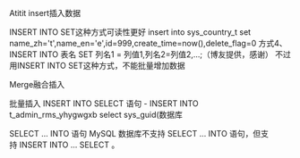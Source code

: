 Atitit insert插入数据

INSERT INTO SET这种方式可读性更好
insert into sys_country_t set name_zh='t',name_en='e',id=999,create_time=now(),delete_flag=0
方式4、INSERT INTO 表名 SET 列名1 = 列值1,列名2=列值2,...;（博友提供，感谢）
不过用INSERT INTO SET这种方式，不能批量增加数据



Merge融合插入


批量插入 INSERT INTO SELECT 语句
- INSERT INTO t_admin_rms_yhygwgxb select sys_guid(数据库


 SELECT ... INTO 语句
MySQL 数据库不支持 SELECT ... INTO 语句，但支持 INSERT INTO ... SELECT 。
